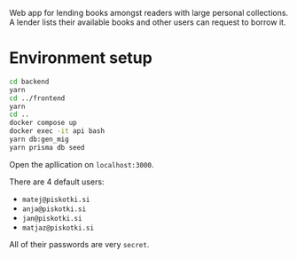 Web app for lending books amongst readers with large personal collections. A lender lists their available books and other users can request to borrow it.

# Environment setup

```bash
cd backend
yarn
cd ../frontend
yarn
cd ..
docker compose up
docker exec -it api bash
yarn db:gen_mig
yarn prisma db seed
```

Open the apllication on `localhost:3000`.

There are 4 default users:

- `matej@piskotki.si`
- `anja@piskotki.si`
- `jan@piskotki.si`
- `matjaz@piskotki.si`

All of their passwords are very `secret`.
